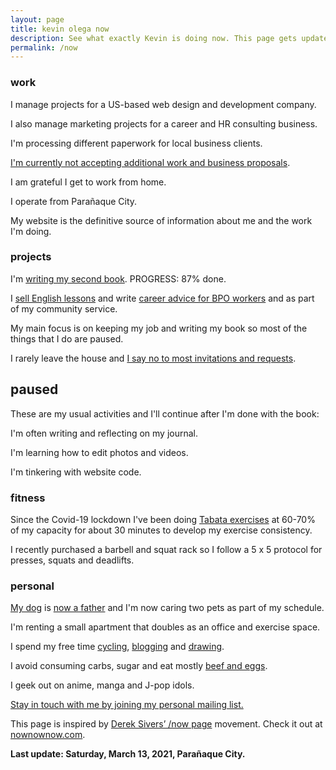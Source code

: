 ```yaml
---
layout: page
title: kevin olega now
description: See what exactly Kevin is doing now. This page gets updated regularly.
permalink: /now
---
```

### work

I manage projects for a US-based web design and development company.

I also manage marketing projects for a career and HR consulting business.

I'm processing different paperwork for local business clients.

[I'm currently not accepting additional work and business proposals](https://kevinolega.com/n/).

I am grateful I get to work from home. 

I operate from Parañaque City.

My website is the definitive source of information about me and the work I'm doing.


### projects

I'm [writing my second book](https://callcentertrainingtips.com/books). PROGRESS: 87% done.

I [sell English lessons](https://callcentertrainingtips.com/promos/) and write [career advice for BPO workers][1] and  as part of my community service.

My main focus is on keeping my job and writing my book so most of the things that I do are paused.

I rarely leave the house and [I say no to most invitations and requests](https://kevinolega.com/n).

## paused


These are my usual activities and I'll continue after I'm done with the book:

I'm often writing and reflecting on my journal.

I'm learning how to edit photos and videos.

I'm tinkering with website code.


### fitness

Since the Covid-19 lockdown I've been doing [Tabata exercises](https://minimalchanges.com/tabata) at 60-70% of my capacity for about 30 minutes to develop my exercise consistency.

I recently purchased a barbell and squat rack so I follow a 5 x 5 protocol for presses, squats and deadlifts.

### personal

[My dog][4] is [now a father](https://www.instagram.com/p/B4gpVKEn4ZS/) and I'm now caring two pets as part of my schedule.

I'm renting a small apartment that doubles as an office and exercise space.

I spend my free time [cycling][5], [blogging][7] and [drawing][8].

I avoid consuming carbs, sugar and eat mostly [beef and eggs][9].

I geek out on anime, manga and J-pop idols.

[Stay in touch with me by joining my personal mailing list.][10]

This page is inspired by [Derek Sivers’ /now page][11] movement. Check it out at [nownownow.com][12].

**Last update: Saturday, March 13, 2021, Parañaque City.**


[1]:	http://callcentertrainingtips.com/
[4]:	https://www.instagram.com/p/BqF7xlBlPSm/
[5]:	https://www.instagram.com/p/BdlqCqkHHJ8/
[7]:	http://minimalchanges.com
[8]:	https://photos.app.goo.gl/ikZWBgSuOOxXMjaD3
[9]:	http://philippineislandliving.com/carnivore-diet-philippines-first-attempt/
[10]:	http://eepurl.com/oCUar
[11]:	http://sivers.org/nowff
[12]:	http://nownownow.com

